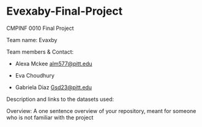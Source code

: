 # Evexaby-Final-Project
CMPINF 0010 Final Project

Team name: Evaxby

Team members & Contact:
* Alexa Mckee
alm577@pitt.edu

*  Eva Choudhury


*  Gabriela Diaz Gsd23@pitt.edu


Description and links to the datasets used:

Overview:
A one sentence overview of your repository, meant for someone who is not familiar with the project
